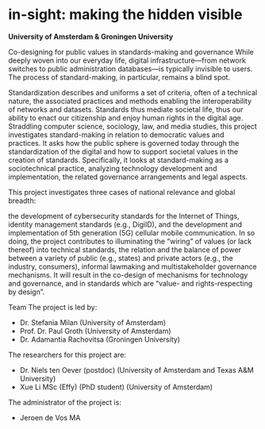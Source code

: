 in-sight: making the hidden visible
===================================

**University of Amsterdam & Groningen University**

Co-designing for public values in standards-making and governance
While deeply woven into our everyday life, digital infrastructure—from network switches to public administration databases—is typically invisible to users. The process of standard-making, in particular, remains a blind spot.

Standardization describes and uniforms a set of criteria, often of a technical nature, the associated practices and methods enabling the interoperability of networks and datasets. Standards thus mediate societal life, thus our ability to enact our citizenship and enjoy human rights in the digital age. Straddling computer science, sociology, law, and media studies, this project investigates standard-making in relation to democratic values and practices. It asks how the public sphere is governed today through the standardization of the digital and how to support societal values in the creation of standards. Specifically, it looks at standard-making as a sociotechnical practice, analyzing technology development and implementation, the related governance arrangements and legal aspects.

This project investigates three cases of national relevance and global breadth:

the development of cybersecurity standards for the Internet of Things,
identity management standards (e.g., DigiID), and
the development and implementation of 5th generation (5G) cellular mobile communication.
In so doing, the project contributes to illuminating the “wiring” of values (or lack thereof) into technical standards, the relation and the balance of power between a variety of public (e.g., states) and private actors (e.g., the industry, consumers), informal lawmaking and multistakeholder governance mechanisms. It will result in the co-design of mechanisms for technology and governance, and in standards which are “value- and rights-respecting by design”.

Team
The project is led by:

* Dr. Stefania Milan (University of Amsterdam)
* Prof. Dr. Paul Groth (University of Amsterdam)
* Dr. Adamantia Rachovitsa (Groningen University)

The researchers for this project are:

* Dr. Niels ten Oever (postdoc) (University of Amsterdam and Texas A&M University)
* Xue Li MSc (Effy) (PhD student) (University of Amsterdam)

The administrator of the project is:

* Jeroen de Vos MA
